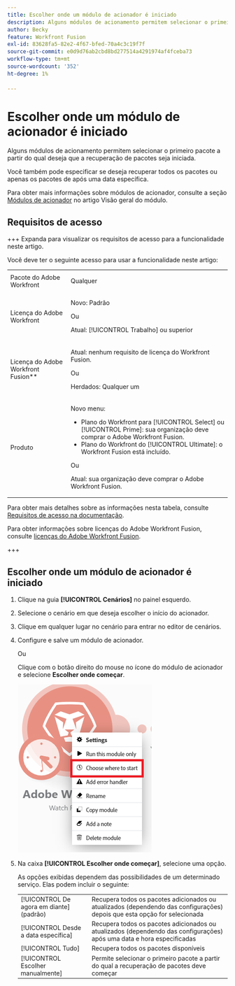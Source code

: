 ```yaml
---
title: Escolher onde um módulo de acionador é iniciado
description: Alguns módulos de acionamento permitem selecionar o primeiro pacote a partir do qual deseja que a recuperação de pacotes seja iniciada.
author: Becky
feature: Workfront Fusion
exl-id: 83628fa5-82e2-4f67-bfed-70a4c3c19f7f
source-git-commit: e0d9d76ab2cbd8bd277514a4291974af4fceba73
workflow-type: tm+mt
source-wordcount: '352'
ht-degree: 1%

---
```


# Escolher onde um módulo de acionador é iniciado

Alguns módulos de acionamento permitem selecionar o primeiro pacote a partir do qual deseja que a recuperação de pacotes seja iniciada.

Você também pode especificar se deseja recuperar todos os pacotes ou apenas os pacotes de após uma data específica.

Para obter mais informações sobre módulos de acionador, consulte a seção [Módulos de acionador](/help/workfront-fusion/get-started-with-fusion/understand-fusion/module-overview.md#trigger-modules) no artigo Visão geral do módulo.

## Requisitos de acesso

+++ Expanda para visualizar os requisitos de acesso para a funcionalidade neste artigo.

Você deve ter o seguinte acesso para usar a funcionalidade neste artigo:

<table style="table-layout:auto">
 <col> 
 <col> 
 <tbody> 
  <tr> 
   <td role="rowheader">Pacote do Adobe Workfront</td> 
   <td> <p>Qualquer</p> </td> 
  </tr> 
  <tr data-mc-conditions=""> 
   <td role="rowheader">Licença do Adobe Workfront</td> 
   <td> <p>Novo: Padrão</p><p>Ou</p><p>Atual: [!UICONTROL Trabalho] ou superior</p> </td> 
  </tr> 
  <tr> 
   <td role="rowheader">Licença do Adobe Workfront Fusion**</td> 
   <td>
   <p>Atual: nenhum requisito de licença do Workfront Fusion.</p>
   <p>Ou</p>
   <p>Herdados: Qualquer um </p>
   </td> 
  </tr> 
  <tr> 
   <td role="rowheader">Produto</td> 
   <td>
   <p>Novo menu:</p> <ul><li>Plano do Workfront para [!UICONTROL Select] ou [!UICONTROL Prime]: sua organização deve comprar o Adobe Workfront Fusion.</li><li>Plano do Workfront do [!UICONTROL Ultimate]: o Workfront Fusion está incluído.</li></ul>
   <p>Ou</p>
   <p>Atual: sua organização deve comprar o Adobe Workfront Fusion.</p>
   </td> 
  </tr>
 </tbody> 
</table>

Para obter mais detalhes sobre as informações nesta tabela, consulte [Requisitos de acesso na documentação](/help/workfront-fusion/references/licenses-and-roles/access-level-requirements-in-documentation.md).

Para obter informações sobre licenças do Adobe Workfront Fusion, consulte [licenças do Adobe Workfront Fusion](/help/workfront-fusion/set-up-and-manage-workfront-fusion/licensing-operations-overview/license-automation-vs-integration.md).

+++

## Escolher onde um módulo de acionador é iniciado

1. Clique na guia **[!UICONTROL Cenários]** no painel esquerdo.
1. Selecione o cenário em que deseja escolher o início do acionador.
1. Clique em qualquer lugar no cenário para entrar no editor de cenários.
1. Configure e salve um módulo de acionador.

   Ou

   Clique com o botão direito do mouse no ícone do módulo de acionador e selecione **Escolher onde começar**.

   ![Escolher onde começar](assets/choose-where-to-start.png)

1. Na caixa **[!UICONTROL Escolher onde começar]**, selecione uma opção.

   As opções exibidas dependem das possibilidades de um determinado serviço. Elas podem incluir o seguinte:

   <table style="table-layout:auto">
    <col> 
    <col> 
    <tbody>
    <tr>
    <td>[!UICONTROL De agora em diante] (padrão)</td>
    <td>Recupera todos os pacotes adicionados ou atualizados (dependendo das configurações) depois que esta opção for selecionada</td>
    </tr>
     <tr>
    <td>[!UICONTROL Desde a data específica]</td>
    <td>Recupera todos os pacotes adicionados ou atualizados (dependendo das configurações) após uma data e hora especificadas</td>
      </tr>
      <tr>
    <td>[!UICONTROL Tudo]</td>
    <td>Recupera todos os pacotes disponíveis</td>
     </tr>
      <tr>
    <td>[!UICONTROL Escolher manualmente]</td>
    <td>Permite selecionar o primeiro pacote a partir do qual a recuperação de pacotes deve começar</td>
     </tr>
     </tbody>
   </table>
